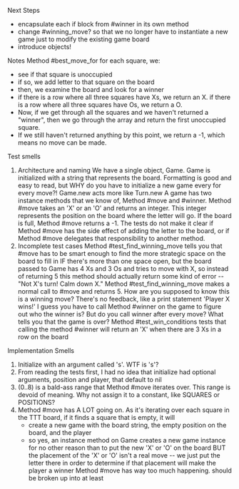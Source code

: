Next Steps
- encapsulate each if block from #winner in its own method
- change #winning_move? so that we no longer have to instantiate
a new game just to modify the existing game board
- introduce objects!

Notes
Method #best_move_for
  for each square, we:
  - see if that square is unoccupied
  - if so, we add letter to that square on the board
  - then, we examine the board and look for a winner
  - if there is a row where all three squares have Xs,
    we return an X. if there is a row where all three
    squares have Os, we return a O.
  - Now, if we get through all the squares and we haven't
    returned a "winner", then we go through the array and return
    the first unoccupied square.
  - If we still haven't returned anything by this point, we
    return a -1, which means no move can be made.

Test smells
1. Architecture and naming
  We have a single object, Game. Game is initialized with a string that represents the board.
    Formatting is good and easy to read, but WHY do you have to initialize a new game every for every move?! Game.new acts more like Turn.new
  A game has two instance methods that we know of, Method #move and #winner.
  Method #move takes an 'X' or an 'O' and returns an integer. This integer represents the position on the board where the letter will go.
  If the board is full, Method #move returns a -1.
  The tests do not make it clear if Method #move has the side effect of
  adding the letter to the board, or if Method #move delegates that
  responsibility to another method.
2. Incomplete test cases
  Method #test_find_winning_move tells you that #move has to be
    smart enough to find the more strategic space on the board
    to fill in IF there's more than one space open, but the board
    passed to Game has 4 Xs and 3 Os and tries to move with X,
    so instead of returning 5 this method should actually return
    some kind of error -- "Not X's turn! Calm down X."
    Method #test_find_winning_move makes a normal call to #move and
    returns 5. How are you supposed to know this is a winning move?
    There's no feedback, like a print statement 'Player X wins!'
    I guess you have to call Method #winner on the game to figure out who
    the winner is? But do you call winner after every move?
    What tells you that the game is over?
  Method #test_win_conditions tests that calling the method #winner
    will return an 'X' when there are 3 Xs in a row on the board

Implementation Smells
1. Initialize with an argument called 's'. WTF is 's'?
2. From reading the tests first, I had no idea that initialize
    had optional arguments, position and player, that default to nil
3. (0..8) is a bald-ass range that Method #move iterates over.
    This range is devoid of meaning. Why not assign it to a constant,
    like SQUARES or POSITIONS?
4. Method #move has A LOT going on. As it's iterating over each square in the
    TTT board, if it finds a square that is empty, it will
    - create a new game with the board string, the empty position
      on the board, and the player
    - so yes, an instance method on Game creates a new game instance
      for no other reason than to put the new 'X' or 'O' on the board
      BUT the placement of the 'X' or 'O' isn't a real move -- we just
      put the letter there in order to determine if that placement will
      make the player a winner
    Method #move has way too much happening. should be broken up into at least
